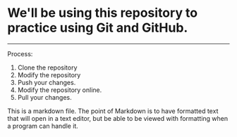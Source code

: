 # We'll be using this repository to practice using Git and GitHub.
----
Process:

1. Clone the repository
2. Modify the repository
3. Push your changes.
4. Modify the repository online.
5. Pull your changes.

This is a markdown file. The point of Markdown is to have formatted text that will open in a text editor, but be able to be viewed with formatting when a program can handle it.